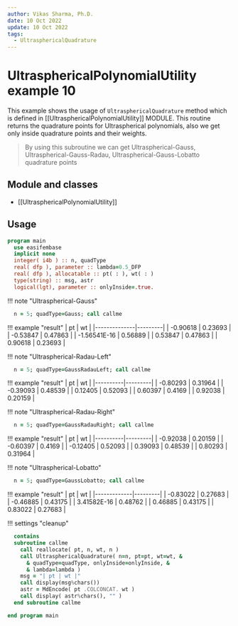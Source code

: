 ```yaml
---
author: Vikas Sharma, Ph.D.
date: 10 Oct 2022
update: 10 Oct 2022
tags:
  - UltrasphericalQuadrature
---
```


# UltrasphericalPolynomialUtility example 10

This example shows the usage of `UltrasphericalQuadrature` method which is defined in [[UltrasphericalPolynomialUtility]] MODULE. This routine returns the quadrature points for Ultraspherical polynomials, also we get only inside quadrature points and their weights.

> By using this subroutine we can get Ultraspherical-Gauss, Ultraspherical-Gauss-Radau, Ultraspherical-Gauss-Lobatto quadrature points

## Module and classes

- [[UltrasphericalPolynomialUtility]]

## Usage

```fortran
program main
  use easifembase
  implicit none
  integer( i4b ) :: n, quadType
  real( dfp ), parameter :: lambda=0.5_DFP
  real( dfp ), allocatable :: pt( : ), wt( : )
  type(string) :: msg, astr
  logical(lgt), parameter :: onlyInside=.true.
```

!!! note "Ultraspherical-Gauss"

```fortran
  n = 5; quadType=Gauss; call callme
```

!!! example "result"
    | pt           | wt      |
    |--------------|---------|
    | -0.90618     | 0.23693 |
    | -0.53847     | 0.47863 |
    | -1.56541E-16 | 0.56889 |
    | 0.53847      | 0.47863 |
    | 0.90618      | 0.23693 |

!!! note "Ultraspherical-Radau-Left"

```fortran
  n = 5; quadType=GaussRadauLeft; call callme
```

!!! example "result"
    | pt       | wt      |
    |----------|---------|
    | -0.80293 | 0.31964 |
    | -0.39093 | 0.48539 |
    | 0.12405  | 0.52093 |
    | 0.60397  | 0.4169  |
    | 0.92038  | 0.20159 |

!!! note "Ultraspherical-Radau-Right"

```fortran
  n = 5; quadType=GaussRadauRight; call callme
```

!!! example "result"
    | pt       | wt      |
    |----------|---------|
    | -0.92038 | 0.20159 |
    | -0.60397 | 0.4169  |
    | -0.12405 | 0.52093 |
    | 0.39093  | 0.48539 |
    | 0.80293  | 0.31964 |

!!! note "Ultraspherical-Lobatto"

```fortran
  n = 5; quadType=GaussLobatto; call callme
```

!!! example "result"
    | pt          | wt      |
    |-------------|---------|
    | -0.83022    | 0.27683 |
    | -0.46885    | 0.43175 |
    | 3.41582E-16 | 0.48762 |
    | 0.46885     | 0.43175 |
    | 0.83022     | 0.27683 |

!!! settings "cleanup"

```fortran
  contains
  subroutine callme
    call reallocate( pt, n, wt, n )
    call UltrasphericalQuadrature( n=n, pt=pt, wt=wt, &
      & quadType=quadType, onlyInside=onlyInside, &
      & lambda=lambda )
    msg = "| pt | wt |"
    call display(msg%chars())
    astr = MdEncode( pt .COLCONCAT. wt )
    call display( astr%chars(), "" )
  end subroutine callme
```

```fortran
end program main
```
